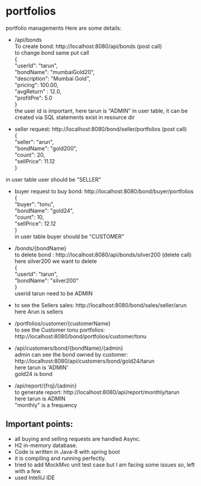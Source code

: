 # portfolios

portfolio managements
Here are some details:
- /api/bonds <br>
To create bond: http://localhost:8080/api/bonds (post call)<br>
to change bond same put call <br>
{<br>
	"userId": "tarun",<br>
	"bondName": "mumbaiGold20",<br>
	"description": "Mumbai Gold",<br>
	"pricing": 100.00,<br>
	"avgReturn" : 12.0,<br>
	"profitPre": 5.0<br>
}<br>
the user id is important, here tarun is "ADMIN" in user table, it can be created via SQL statements exist in resource dir<br>


- seller request: http://localhost:8080/bond/seller/portfolios (post call)<br>
{<br>
	"seller": "arun",<br>
	"bondName": "gold200",<br>
	"count": 20,<br>
	"sellPrice": 11.12<br>
}<br>

in user table user should be "SELLER"<br>

- buyer request to buy bond: http://localhost:8080/bond/buyer/portfolios<br>
{<br>
	"buyer": "tonu",<br>
	"bondName": "gold24",<br>
	"count": 10,<br>
	"sellPrice": 12.12<br>
}<br>
in user table buyer should be "CUSTOMER"<br>

- /bonds/{bondName}<br>
to delete bond : http://localhost:8080/api/bonds/silver200 (delete call)<br>
here silver200 we want to delete<br>
{<br>
	"userId": "tarun",<br>
	"bondName": "silver200"<br>
}<br>
userid tarun need to be ADMIN<br>

- to see the Sellers sales: http://localhost:8080/bond/sales/seller/arun<br>
here Arun is sellers<br>

- /portfolios/customer/{customerName}<br>
to see the Customer tonu portfolios: http://localhost:8080/bond/portfolios/customer/tonu<br>

- /api/customers/bond/{bondName}/{admin}<br>
admin can see the bond owned by customer: http://localhost:8080/api/customers/bond/gold24/tarun<br>
here tarun is 'ADMIN'<br>
gold24 is bond<br>

- /api/report/{frq}/{admin}<br>
to generate report: http://localhost:8080/api/report/monthly/tarun<br>
here tarun is ADMIN<br>
"monthly" is a frequency<br>

## Important points:
-   all buying and selling requests are handled Async.
-   H2 in-memory database.
-   Code is written in Java-8 with spring boot
-   it is compiling and running perfectly.
-   tried to add MockMvc unit test case but I am facing some issues so, left with a few.
-  used IntelliJ IDE
